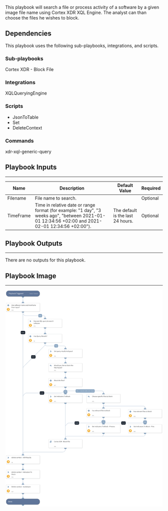 This playbook will search a  file or process activity of a software by a given image file name using Cortex XDR XQL Engine. The analyst can than choose the files he wishes to block.

## Dependencies

This playbook uses the following sub-playbooks, integrations, and scripts.

### Sub-playbooks

Cortex XDR - Block File

### Integrations

XQLQueryingEngine

### Scripts

* JsonToTable
* Set
* DeleteContext

### Commands

xdr-xql-generic-query

## Playbook Inputs

---

| **Name** | **Description** | **Default Value** | **Required** |
| --- | --- | --- | --- |
| Filename | File name to search.  |  | Optional |
| TimeFrame | Time in relative date or range format (for example: "1 day", "3 weeks ago", "between 2021-01-01 12:34:56 +02:00 and 2021-02-01 12:34:56 +02:00").   | The default is the last 24 hours.  | Optional |

## Playbook Outputs

---
There are no outputs for this playbook.

## Playbook Image

---

![Cortex XDR - Search And Block Software - XQL Engine](../doc_files/Cortex_XDR_-_Search_And_Block_Software_-_XQL_Engine.png)
